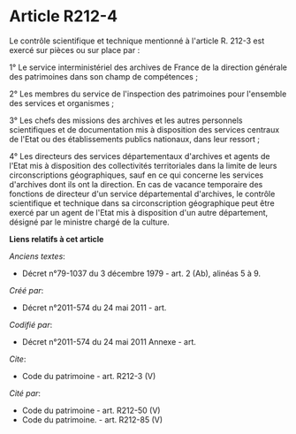 # Article R212-4

Le contrôle scientifique et technique mentionné à l'article R. 212-3 est exercé sur pièces ou sur place par :

1° Le service interministériel des archives de France de la direction générale des patrimoines dans son champ de
compétences ;

2° Les membres du service de l'inspection des patrimoines pour l'ensemble des services et organismes ;

3° Les chefs des missions des archives et les autres personnels scientifiques et de documentation mis à disposition des
services centraux de l'Etat ou des établissements publics nationaux, dans leur ressort ;

4° Les directeurs des services départementaux d'archives et agents de l'Etat mis à disposition des collectivités
territoriales dans la limite de leurs circonscriptions géographiques, sauf en ce qui concerne les services d'archives dont
ils ont la direction. En cas de vacance temporaire des fonctions de directeur d'un service départemental d'archives, le
contrôle scientifique et technique dans sa circonscription géographique peut être exercé par un agent de l'Etat mis à
disposition d'un autre département, désigné par le ministre chargé de la culture.

**Liens relatifs à cet article**

_Anciens textes_:

  - Décret n°79-1037 du 3 décembre 1979 - art. 2 (Ab), alinéas 5 à 9.

_Créé par_:

  - Décret n°2011-574 du 24 mai 2011  - art.

_Codifié par_:

  - Décret n°2011-574 du 24 mai 2011 Annexe - art.

_Cite_:

  - Code du patrimoine - art. R212-3 (V)

_Cité par_:

  - Code du patrimoine - art. R212-50 (V)
  - Code du patrimoine. - art. R212-85 (V)
